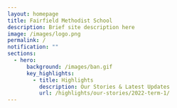 ```yaml
---
layout: homepage
title: Fairfield Methodist School
description: Brief site description here
image: /images/logo.png
permalink: /
notification: ""
sections:
  - hero:
      background: /images/ban.gif
      key_highlights:
        - title: Highlights
          description: Our Stories & Latest Updates
          url: /highlights/our-stories/2022-term-1/
---
```

